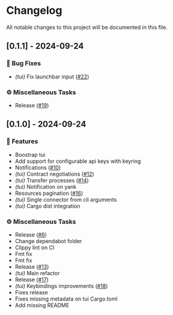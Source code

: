 # Changelog

All notable changes to this project will be documented in this file.

## [0.1.1] - 2024-09-24

### 🐛 Bug Fixes

- *(tui)* Fix launchbar input ([#22](https://github.com/wolf4ood/edc-rs/pull/22))

### ⚙️ Miscellaneous Tasks

- Release ([#19](https://github.com/wolf4ood/edc-rs/pull/19))

<!-- generated by git-cliff -->
## [0.1.0] - 2024-09-24

### 🚀 Features

- Boostrap tui
- Add support for configurable api keys with keyring
- Notifications ([#10](https://github.com/wolf4ood/edc-rs/pull/10))
- *(tui)* Contract negotiations ([#12](https://github.com/wolf4ood/edc-rs/pull/12))
- *(tui)* Transfer processes ([#14](https://github.com/wolf4ood/edc-rs/pull/14))
- *(tui)* Notification on yank
- Resources pagination ([#16](https://github.com/wolf4ood/edc-rs/pull/16))
- *(tui)* Single connector from cli arguments
- *(tui)* Cargo dist integration

### ⚙️ Miscellaneous Tasks

- Release ([#6](https://github.com/wolf4ood/edc-rs/pull/6))
- Change dependabot folder
- Clippy lint on CI
- Fmt fix
- Fmt fix
- Release ([#13](https://github.com/wolf4ood/edc-rs/pull/13))
- *(tui)* Main refactor
- Release ([#17](https://github.com/wolf4ood/edc-rs/pull/17))
- *(tui)* Keybindings improvements ([#18](https://github.com/wolf4ood/edc-rs/pull/18))
- Fixes release
- Fixes missing metadata on tui Cargo.toml
- Add missing README

<!-- generated by git-cliff -->

